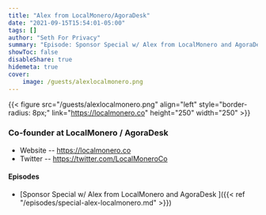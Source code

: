 ```yaml
---
title: "Alex from LocalMonero/AgoraDesk"
date: "2021-09-15T15:54:01-05:00"
tags: []
author: "Seth For Privacy"
summary: "Episode: Sponsor Special w/ Alex from LocalMonero and AgoraDesk"
showToc: false
disableShare: true
hidemeta: true
cover:
    image: /guests/alexlocalmonero.png
---
```


{{< figure src="/guests/alexlocalmonero.png" align="left" style="border-radius: 8px;" link="https://localmonero.co" height="250" width="250" >}}

### Co-founder at LocalMonero / AgoraDesk

- Website -- https://localmonero.co  
- Twitter -- https://twitter.com/LocalMoneroCo

#### Episodes

- [Sponsor Special w/ Alex from LocalMonero and AgoraDesk
]({{< ref "/episodes/special-alex-localmonero.md" >}})
